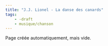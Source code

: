 ```yaml
---
title: "J.J. Lionel - La danse des canards"
tags:
    - -draft
    - musique/chanson
---
```


Page créée automatiquement, mais vide.
